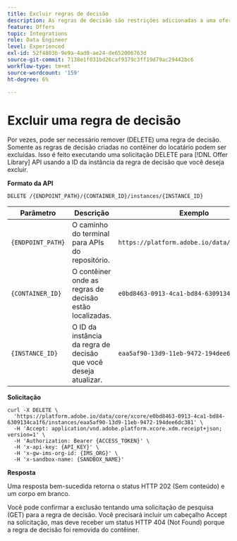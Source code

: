 ```yaml
---
title: Excluir regras de decisão
description: As regras de decisão são restrições adicionadas a uma oferta personalizada e aplicadas a um perfil para determinar a qualificação.
feature: Offers
topic: Integrations
role: Data Engineer
level: Experienced
exl-id: 52f4803b-9e9a-4ad0-ae24-de652006763d
source-git-commit: 7138e1f031bd26caf9379c3ff19d79ac29442bc6
workflow-type: tm+mt
source-wordcount: '159'
ht-degree: 6%

---
```


# Excluir uma regra de decisão

Por vezes, pode ser necessário remover (DELETE) uma regra de decisão. Somente as regras de decisão criadas no contêiner do locatário podem ser excluídas. Isso é feito executando uma solicitação DELETE para [!DNL Offer Library] API usando a ID da instância da regra de decisão que você deseja excluir.

**Formato da API**

```http
DELETE /{ENDPOINT_PATH}/{CONTAINER_ID}/instances/{INSTANCE_ID}
```

| Parâmetro | Descrição | Exemplo |
| --------- | ----------- | ------- |
| `{ENDPOINT_PATH}` | O caminho do terminal para APIs do repositório. | `https://platform.adobe.io/data/core/xcore/` |
| `{CONTAINER_ID}` | O contêiner onde as regras de decisão estão localizadas. | `e0bd8463-0913-4ca1-bd84-6309134ca1f6` |
| `{INSTANCE_ID}` | O ID da instância da regra de decisão que você deseja atualizar. | `eaa5af90-13d9-11eb-9472-194dee6dc381` |

**Solicitação**

```shell
curl -X DELETE \
  'https://platform.adobe.io/data/core/xcore/e0bd8463-0913-4ca1-bd84-6309134ca1f6/instances/eaa5af90-13d9-11eb-9472-194dee6dc381' \
  -H 'Accept: application/vnd.adobe.platform.xcore.xdm.receipt+json; version=1' \
  -H 'Authorization: Bearer {ACCESS_TOKEN}' \
  -H 'x-api-key: {API_KEY}' \
  -H 'x-gw-ims-org-id: {IMS_ORG}' \
  -H 'x-sandbox-name: {SANDBOX_NAME}'
```

**Resposta**

Uma resposta bem-sucedida retorna o status HTTP 202 (Sem conteúdo) e um corpo em branco.

Você pode confirmar a exclusão tentando uma solicitação de pesquisa (GET) para a regra de decisão. Você precisará incluir um cabeçalho Accept na solicitação, mas deve receber um status HTTP 404 (Not Found) porque a regra de decisão foi removida do contêiner.

